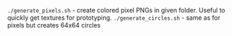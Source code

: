 `./generate_pixels.sh` - create colored pixel PNGs in given folder. Useful to quickly get textures for prototyping.
`./generate_circles.sh` - same as for pixels but creates 64x64 circles
